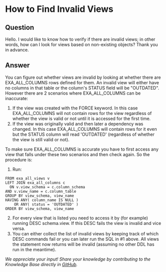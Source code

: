 # How to Find Invalid Views

## Question
Hello. I would like to know how to verify if there are invalid views; in other words, how can I look for views based on non-existing objects? Thank you in advance. 

## Answer
You can figure out whether views are invalid by looking at whether there are EXA_ALL_COLUMNS rows defined for them. An invalid view will either have no columns in that table or the column's STATUS field will be "OUTDATED".  However there are 2 scenarios where EXA_ALL_COLUMNS can be inaccurate:

1. If the view was created with the FORCE keyword. In this case EXA_ALL_COLUMNS will not contain rows for the view regardless of whether the view is valid or not until it is accessed for the first time.
2. If the view was originally valid and then later a dependency was changed. In this case EXA_ALL_COLUMNS will contain rows for it even but the STATUS column will read 'OUTDATED' (regardless of whether the view is still valid or not).

To make sure EXA_ALL_COLUMNS is accurate you have to first access any view that falls under these two scenarios and then check again. So the procedure is:

1. Run: 
```SELECT view_schema, view_name  
FROM exa_all_views v  
LEFT JOIN exa_all_columns c  
  ON v.view_schema = c.column_schema  
AND v.view_name = c.column_table  
GROUP BY view_schema, view_name  
HAVING ANY( column_name IS NULL )  
    OR ANY( status = 'OUTDATED' )  
ORDER BY view_schema, view_name​  
```
2. For every view that is listed you need to access it by (for example) running DESC schema.view. If this DESC fails the view is invalid and vice versa.
3. You can either collect the list of invalid views by keeping track of which DESC commands fail or you can later run the SQL in #1 above. All views the statement now returns will be invalid (assuming no other DDL has run in the meantime).

*We appreciate your input! Share your knowledge by contributing to the Knowledge Base directly in [GitHub](https://github.com/exasol/public-knowledgebase).* 
